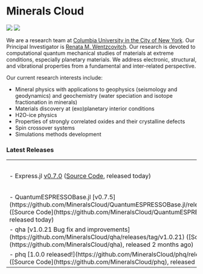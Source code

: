 # Minerals Cloud



[![](https://img.shields.io/twitter/follow/MineralsCloud?style=social)](https://twitter.com/MineralsCloud)
[![](https://img.shields.io/badge/Contact_Us-green.svg)](mailto:mineralscloud@protonmail.com)

We are a research team at [Columbia University in the City of New York](https://www.columbia.edu/).
Our Principal Investigator is [Renata M. Wentzcovitch](https://www.apam.columbia.edu/faculty/renata-wentzcovitch).
Our research is devoted to computational quantum mechanical studies of materials at extreme conditions, especially planetary materials. We address electronic, structural, and vibrational properties from a fundamental and inter-related perspective.

Our current research interests include:
- Mineral physics with applications to geophysics (seismology and geodynamics) and geochemistry (water speciation and isotope fractionation in minerals)
- Materials discovery at (exo)planetary interior conditions
- H2O-ice physics
- Properties of strongly correlated oxides and their crystalline defects
- Spin crossover systems
- Simulations methods development

### Latest Releases

<table border="0">
 <tr>
    <td>
- Express.jl <a href="https://github.com/MineralsCloud/Express.jl/releases/tag/v0.7.0">v0.7.0</a> (<a href="https://github.com/MineralsCloud/Express.jl">Source Code</a>, released today)</td>
    <td>
- QuantumESPRESSOExpress.jl [v0.5.3](https://github.com/MineralsCloud/QuantumESPRESSOExpress.jl/releases/tag/v0.5.3) ([Source Code](https://github.com/MineralsCloud/QuantumESPRESSOExpress.jl), released 1 month ago)</td>
 </tr>
 <tr>
    <td>
- QuantumESPRESSOBase.jl [v0.7.5](https://github.com/MineralsCloud/QuantumESPRESSOBase.jl/releases/tag/v0.7.5) ([Source Code](https://github.com/MineralsCloud/QuantumESPRESSOBase.jl), released today)</td>
    <td>
- EquationsOfStateOfSolids.jl [v0.4.2](https://github.com/MineralsCloud/EquationsOfStateOfSolids.jl/releases/tag/v0.4.2) ([Source Code](https://github.com/MineralsCloud/EquationsOfStateOfSolids.jl), released 2 days ago)</td>
 </tr>
 <tr>
    <td>
- qha [v1.0.21 Bug fix and improvements](https://github.com/MineralsCloud/qha/releases/tag/v1.0.21) ([Source Code](https://github.com/MineralsCloud/qha), released 2 months ago)</td>
    <td>
- cij [1.0.0-b4](https://github.com/MineralsCloud/cij/releases/tag/1.0.0-b4) ([Source Code](https://github.com/MineralsCloud/cij), released 4 days ago )</td>
 </tr>
 <tr>
    <td>
- phq [1.0.0 released!](https://github.com/MineralsCloud/phq/releases/tag/1.0.0) ([Source Code](https://github.com/MineralsCloud/phq), released 2 years ago )</td>
 </tr>
</table>
